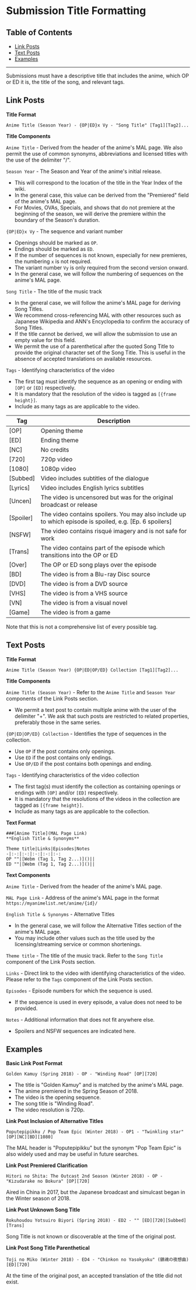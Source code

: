 # Submission Title Formatting

## Table of Contents

* [Link Posts](#link-posts)
* [Text Posts](#text-posts)
* [Examples](#examples)

---

Submissions must have a descriptive title that includes the anime, which OP or ED it is, the title of the song, and relevant tags.

## Link Posts

**Title Format**

    Anime Title (Season Year) - {OP|ED}x Vy - "Song Title" [Tag1][Tag2]...

**Title Components**

`Anime Title` - Derived from the header of the anime's MAL page. We also permit the use of common synonyms, abbreviations and licensed titles with the use of the delimiter "/".

`Season Year` - The Season and Year of the anime's initial release.

* This will correspond to the location of the title in the Year Index of the wiki.
* In the general case, this value can be derived from the "Premiered" field of the anime's MAL page.
* For Movies, OVAs, Specials, and shows that do not premiere at the beginning of the season, we will derive the premiere within the boundary of the Season's duration.

`{OP|ED}x Vy` - The sequence and variant number

* Openings should be marked as `OP`.
* Endings should be marked as `ED`.
* If the number of sequences is not known, especially for new premieres, the numbering `x` is not required.
* The variant number `Vy` is only required from the second version onward.
* In the general case, we will follow the numbering of sequences on the anime's MAL page. 

`Song Title` - The title of the music track

* In the general case, we will follow the anime's MAL page for deriving Song Titles.
* We recommend cross-referencing MAL with other resources such as Japanese Wikipedia and ANN's Encyclopedia to confirm the accuracy of Song Titles.
* If the title cannot be derived, we will allow the submission to use an empty value for this field.
* We permit the use of a parenthetical after the quoted Song Title to provide the original character set of the Song Title. This is useful in the absence of accepted translations on available resources.

`Tags` - Identifying characteristics of the video

* The first tag must identify the sequence as an opening or ending with `[OP]` or `[ED]` respectively.
* It is mandatory that the resolution of the video is tagged as `[{frame height}]`.
* Include as many tags as are applicable to the video.

| Tag  | Description |
| ---- | ----------- |
| [OP] | Opening theme |
| [ED] | Ending theme |
| [NC] | No credits |
| [720] | 720p video |
| [1080] | 1080p video |
| [Subbed] | Video includes subtitles of the dialogue |
| [Lyrics] | Video includes English lyrics subtitles |
| [Uncen] | The video is uncensored but was for the original broadcast or release |
| [Spoiler] | The video contains spoilers. You may also include up to which episode is spoiled, e.g. [Ep. 6 spoilers] |
| [NSFW] | The video contains risqué imagery and is not safe for work |
| [Trans] | The video contains part of the episode which transitions into the OP or ED |
| [Over] | The OP or ED song plays over the episode |
| [BD] | The video is from a Blu-ray Disc source |
| [DVD] | The video is from a DVD source |
| [VHS] | The video is from a VHS source |
| [VN] | The video is from a visual novel |
| [Game] | The video is from a game |

Note that this is not a comprehensive list of every possible tag.

## Text Posts

**Title Format**

    Anime Title (Season Year) {OP|ED|OP/ED} Collection [Tag1][Tag2]...

**Title Components**

`Anime Title (Season Year)` - Refer to the `Anime Title` and `Season Year` components of the Link Posts section. 

* We permit a text post to contain multiple anime with the user of the delimiter "+". We ask that such posts are restricted to related properties, preferably those in the same series.

`{OP|ED|OP/ED} Collection` - Identifies the type of sequences in the collection.

* Use `OP` if the post contains only openings.
* Use `ED` if the post contains only endings.
* Use `OP/ED` if the post contains both openings and ending.

`Tags` - Identifying characteristics of the video collection

* The first tag(s) must identify the collection as containing openings or endings with `[OP]` and/or `[ED]` respectively.
* It is mandatory that the resolutions of the videos in the collection are tagged as `[{frame height}]`.
* Include as many tags as are applicable to the collection.

**Text Format**

    ###[Anime Title](MAL Page Link)
    **English Title & Synonyms**

    Theme title|Links|Episodes|Notes
    -|:-:|:-:|:-:|:-:|:-:
    OP ""|[Webm (Tag 1, Tag 2...)]()||
    ED ""|[Webm (Tag 1, Tag 2...)]()||

**Text Components**

`Anime Title` - Derived from the header of the anime's MAL page.

`MAL Page Link` - Address of the anime's MAL page in the format `https://myanimelist.net/anime/{id}/`

`English Title & Synonyms` - Alternative Titles

* In the general case, we will follow the Alternative Titles section of the anime's MAL page.
* You may include other values such as the title used by the licensing/streaming service or common shortenings.

`Theme title` - The title of the music track. Refer to the `Song Title` component of the Link Posts section.

`Links` - Direct link to the video with identifying characteristics of the video. Please refer to the `Tags` component of the Link Posts section.

`Episodes` - Episode numbers for which the sequence is used.

* If the sequence is used in every episode, a value does not need to be provided.

`Notes` - Additional information that does not fit anywhere else.

* Spoilers and NSFW sequences are indicated here.

## Examples

**Basic Link Post Format**

    Golden Kamuy (Spring 2018) - OP - "Winding Road" [OP][720]

* The title is "Golden Kamuy" and is matched by the anime's MAL page.
* The anime premiered in the Spring Season of 2018.
* The video is the opening sequence.
* The song title is "Winding Road".
* The video resolution is 720p.

**Link Post Inclusion of Alternative Titles**

    Poputepipikku / Pop Team Epic (Winter 2018) - OP1 - "Twinkling star" [OP][NC][BD][1080]

The MAL header is "Poputepipikku" but the synonym "Pop Team Epic" is also widely used and may be useful in future searches.

**Link Post Premiered Clarification**

    Hitori no Shita: The Outcast 2nd Season (Winter 2018) - OP - "Kizudarake no Bokura" [OP][720]

Aired in China in 2017, but the Japanese broadcast and simulcast began in the Winter season of 2018.

**Link Post Unknown Song Title**

    Rokuhoudou Yotsuiro Biyori (Spring 2018) - ED2 - "" [ED][720][Subbed][Trans]

Song Title is not known or discoverable at the time of the original post.

**Link Post Song Title Parenthetical**

    Toji no Miko (Winter 2018) - ED4 - "Chinkon no Yasokyoku" (鎮魂の夜想曲) [ED][720]

At the time of the original post, an accepted translation of the title did not exist.
